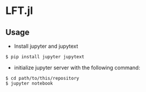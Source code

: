 # LFT.jl

## Usage

- Install jupyter and jupytext

```console
$ pip install jupyter jupytext
```

- initialize jupyter server with the following command:

```console
$ cd path/to/this/repository
$ jupyter notebook
```

